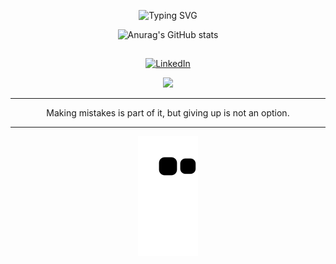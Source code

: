 <p align="center">
	<img src="https://readme-typing-svg.demolab.com?font=Fira+Code&pause=10&color=BC18BD&random=false&width=480&lines=+Developer Nathália Penaforte de Freitas" alt="Typing SVG" />
</p>



<div align='center'>
 
<div align="center">  

![Anurag's GitHub stats](https://github-readme-stats.vercel.app/api/?username=penafortee\&theme=dracula&show_icons=true\&locale=en&rank_icon=github&card_width=400px&count_private=true)


<h2 align='center'></h2>

<div align='center'>

[![LinkedIn](https://img.shields.io/badge/linkedin-%230077B5.svg?style=for-the-badge&logo=linkedin&logoColor=white)](https://www.linkedin.com/in/nathalia-freitas-/)


<p align="center">
	<img alingn="center" src="https://profile-counter.glitch.me/penafortee/count.svg" />
</p>

<hr>
Making mistakes is part of it, but giving up is not an option.
<hr>


 ![Snake animation](https://github.com/penafortee/penafortee/blob/output/github-contribution-grid-snake.svg)

